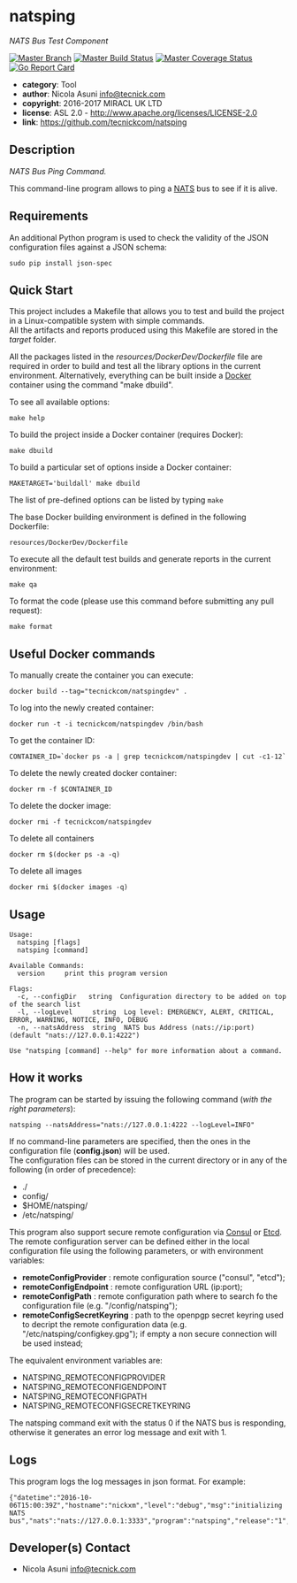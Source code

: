 # natsping

*NATS Bus Test Component*

[![Master Branch](https://img.shields.io/badge/-master:-gray.svg)](https://github.com/tecnickcom/natsping/tree/master)
[![Master Build Status](https://secure.travis-ci.org/tecnickcom/natsping.png?branch=master)](https://travis-ci.org/tecnickcom/natsping?branch=master)
[![Master Coverage Status](https://coveralls.io/repos/tecnickcom/natsping/badge.svg?branch=master&service=github)](https://coveralls.io/github/tecnickcom/natsping?branch=master)
[![Go Report Card](https://goreportcard.com/badge/github.com/tecnickcom/natsping)](https://goreportcard.com/report/github.com/tecnickcom/natsping)

* **category**:    Tool
* **author**:      Nicola Asuni <info@tecnick.com>
* **copyright**:   2016-2017 MIRACL UK LTD
* **license**:     ASL 2.0 - http://www.apache.org/licenses/LICENSE-2.0
* **link**:        https://github.com/tecnickcom/natsping

## Description

*NATS Bus Ping Command.*

This command-line program allows to ping a [NATS](http://nats.io) bus to see if it is alive.


## Requirements

An additional Python program is used to check the validity of the JSON configuration files against a JSON schema:

```
sudo pip install json-spec 
```

## Quick Start

This project includes a Makefile that allows you to test and build the project in a Linux-compatible system with simple commands.  
All the artifacts and reports produced using this Makefile are stored in the *target* folder.  

All the packages listed in the *resources/DockerDev/Dockerfile* file are required in order to build and test all the library options in the current environment. Alternatively, everything can be built inside a [Docker](https://www.docker.com) container using the command "make dbuild".

To see all available options:
```
make help
```

To build the project inside a Docker container (requires Docker):
```
make dbuild
```

To build a particular set of options inside a Docker container:
```
MAKETARGET='buildall' make dbuild
```
The list of pre-defined options can be listed by typing ```make```


The base Docker building environment is defined in the following Dockerfile:
```
resources/DockerDev/Dockerfile
```

To execute all the default test builds and generate reports in the current environment:
```
make qa
```

To format the code (please use this command before submitting any pull request):
```
make format
```

## Useful Docker commands

To manually create the container you can execute:
```
docker build --tag="tecnickcom/natspingdev" .
```

To log into the newly created container:
```
docker run -t -i tecnickcom/natspingdev /bin/bash
```

To get the container ID:
```
CONTAINER_ID=`docker ps -a | grep tecnickcom/natspingdev | cut -c1-12`
```

To delete the newly created docker container:
```
docker rm -f $CONTAINER_ID
```

To delete the docker image:
```
docker rmi -f tecnickcom/natspingdev
```

To delete all containers
```
docker rm $(docker ps -a -q)
```

To delete all images
```
docker rmi $(docker images -q)
```


## Usage

```
Usage:
  natsping [flags]
  natsping [command]

Available Commands:
  version     print this program version

Flags:
  -c, --configDir   string  Configuration directory to be added on top of the search list
  -l, --logLevel     string  Log level: EMERGENCY, ALERT, CRITICAL, ERROR, WARNING, NOTICE, INFO, DEBUG
  -n, --natsAddress  string  NATS bus Address (nats://ip:port) (default "nats://127.0.0.1:4222")

Use "natsping [command] --help" for more information about a command.
```

## How it works

The program can be started by issuing the following command (*with the right parameters*):

```
natsping --natsAddress="nats://127.0.0.1:4222 --logLevel=INFO"
```

If no command-line parameters are specified, then the ones in the configuration file (**config.json**) will be used.  
The configuration files can be stored in the current directory or in any of the following (in order of precedence):
* ./
* config/
* $HOME/natsping/
* /etc/natsping/


This program also support secure remote configuration via [Consul](https://www.consul.io/) or [Etcd](https://github.com/coreos/etcd).  
The remote configuration server can be defined either in the local configuration file using the following parameters, or with environment variables:

* **remoteConfigProvider** : remote configuration source ("consul", "etcd");
* **remoteConfigEndpoint** : remote configuration URL (ip:port);
* **remoteConfigPath** : remote configuration path where to search fo the configuration file (e.g. "/config/natsping");
* **remoteConfigSecretKeyring** : path to the openpgp secret keyring used to decript the remote configuration data (e.g. "/etc/natsping/configkey.gpg"); if empty a non secure connection will be used instead;

The equivalent environment variables are:

* NATSPING_REMOTECONFIGPROVIDER
* NATSPING_REMOTECONFIGENDPOINT
* NATSPING_REMOTECONFIGPATH
* NATSPING_REMOTECONFIGSECRETKEYRING


The natsping command exit with the status 0 if the NATS bus is responding, otherwise it generates an error log message and exit with 1.


## Logs

This program logs the log messages in json format.
For example:
```
{"datetime":"2016-10-06T15:00:39Z","hostname":"nickxm","level":"debug","msg":"initializing NATS bus","nats":"nats://127.0.0.1:3333","program":"natsping","release":"1","timestamp":1475766039219189166,"version":"1.2.1"}

```

## Developer(s) Contact

* Nicola Asuni <info@tecnick.com>
